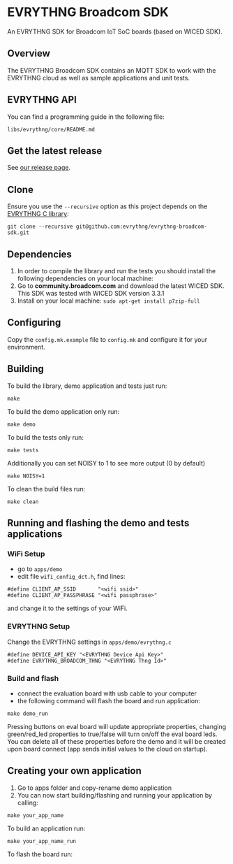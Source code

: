 # EVRYTHNG Broadcom SDK

An EVRYTHNG SDK for Broadcom IoT SoC boards (based on WICED SDK).

## Overview

The EVRYTHNG Broadcom SDK contains an MQTT SDK to work with the EVRYTHNG cloud as well as sample applications and unit tests.

## EVRYTHNG API

You can find a programming guide in the following file:
```
libs/evrythng/core/README.md
```

## Get the latest release

See [our release page](https://github.com/evrythng/evrythng-broadcom-sdk/releases).


## Clone

Ensure you use the `--recursive` option as this project depends on the [EVRYTHNG C library](https://github.com/evrythng/evrythng-c-library):

`git clone --recursive git@github.com:evrythng/evrythng-broadcom-sdk.git`

## Dependencies

1. In order to compile the library and run the tests you should install the following dependencies on your local machine:
2. Go to **community.broadcom.com** and download the latest WICED SDK. This SDK was tested with WICED SDK version 3.3.1
3. Install on your local machine: `sudo apt-get install p7zip-full` 

## Configuring

Copy the `config.mk.example` file to `config.mk` and configure it for your environment.

## Building

To build the library, demo application and tests just run:
```
make
```
To build the demo application only run:
```
make demo
```
To build the tests only run:
```
make tests
```
Additionally you can set NOISY to 1 to see more output (0 by default) 
```
make NOISY=1
```
To clean the build files run:
```
make clean
```
## Running and flashing the demo and tests applications

### WiFi Setup

* go to `apps/demo`
* edit file `wifi_config_dct.h`, find lines:
```
#define CLIENT_AP_SSID       "<wifi ssid>"
#define CLIENT_AP_PASSPHRASE "<wifi passphrase>"
```
and change it to the settings of your WiFi.

### EVRYTHNG Setup

Change the EVRYTHNG settings in `apps/demo/evrythng.c`
```
#define DEVICE_API_KEY "<EVRYTHNG Device Api Key>"
#define EVRYTHNG_BROADCOM_THNG "<EVRYTHNG Thng Id>"
```

### Build and flash

* connect the evaluation board with usb cable to your computer
* the following command will flash the board and run application:

`make demo_run`

Pressing buttons on eval board will update appropriate properties, changing green/red_led properties to true/false will turn on/off the eval board leds. You can delete all of these properties before the demo and it will be created upon board connect (app sends initial values to the cloud on startup).


## Creating your own application

1. Go to apps folder and copy-rename demo application
2. You can now start building/flashing and running your application by calling:
```
make your_app_name
```
To build an application run:
```
make your_app_name_run
```
To flash the board run:
